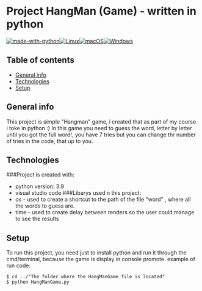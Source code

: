 # Project HangMan (Game) - written in python
[![made-with-python](https://img.shields.io/badge/Made%20with-Python-1f425f.svg)](https://www.python.org/)[![Linux](https://svgshare.com/i/Zhy.svg)](https://svgshare.com/i/Zhy.svg)[![macOS](https://svgshare.com/i/ZjP.svg)](https://svgshare.com/i/ZjP.svg)[![Windows](https://svgshare.com/i/ZhY.svg)](https://svgshare.com/i/ZhY.svg)
## Table of contents
* [General info](#general-info)
* [Technologies](#technologies)
* [Setup](#setup)

## General info
This project is simple "Hangman" game, i created that as part of my course i toke in python :)
In this game you need to guess the word, letter by letter until you got the full word!,
you have 7 tries but you can change thr number of tries in the code, that up to you.
	
## Technologies
###Project is created with:
* python version: 3.9
* visual studio code
###Libarys used n this project:
* os - used to create a shortcut to the path of the file "word" , where all the words to guess are.
* time - used to create delay between renders so the user could manage to see the results
	
## Setup
To run this project, you need just to install python and run it through the cmd/terminal, because the game is display in console promote. 
example of run code:
```
$ cd ../"The folder where the HangManGame file is located"
$ python HangManGame.py
```
